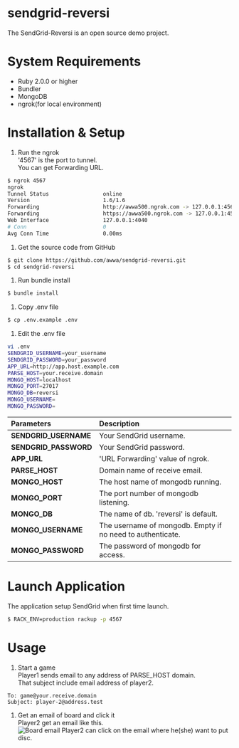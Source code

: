 sendgrid-reversi
================
The SendGrid-Reversi is an open source demo project.  

# System Requirements
* Ruby 2.0.0 or higher
* Bundler
* MongoDB
* ngrok(for local environment)

# Installation & Setup

1. Run the ngrok  
'4567' is the port to tunnel.  
You can get Forwarding URL.
``` bash
$ ngrok 4567  
ngrok                                                                                                                                                                                                                         (Ctrl+C to quit)
Tunnel Status                 online
Version                       1.6/1.6
Forwarding                    http://awwa500.ngrok.com -> 127.0.0.1:4567
Forwarding                    https://awwa500.ngrok.com -> 127.0.0.1:4567
Web Interface                 127.0.0.1:4040
# Conn                        0
Avg Conn Time                 0.00ms
```

1. Get the source code from GitHub
``` bash
$ git clone https://github.com/awwa/sendgrid-reversi.git
$ cd sendgrid-reversi
```

1. Run bundle install
``` bash
$ bundle install
```

1. Copy .env file
``` bash
$ cp .env.example .env
```

1. Edit the .env file
``` bash
vi .env
SENDGRID_USERNAME=your_username
SENDGRID_PASSWORD=your_password
APP_URL=http://app.host.example.com
PARSE_HOST=your.receive.domain
MONGO_HOST=localhost
MONGO_PORT=27017
MONGO_DB=reversi
MONGO_USERNAME=
MONGO_PASSWORD=
```

|Parameters           |Description                          |
|:--------------------|:------------------------------------|
|**SENDGRID_USERNAME**|Your SendGrid username.              |
|**SENDGRID_PASSWORD**|Your SendGrid password.              |
|**APP_URL**          |'URL Forwarding' value of ngrok.     |
|**PARSE_HOST**       |Domain name of receive email.        |
|**MONGO_HOST**       |The host name of mongodb running.    |
|**MONGO_PORT**       |The port number of mongodb listening.|
|**MONGO_DB**         |The name of db. 'reversi' is default.|
|**MONGO_USERNAME**   |The username of mongodb. Empty if no need to authenticate.|
|**MONGO_PASSWORD**   |The password of mongodb for access.|

# Launch Application
The application setup SendGrid when first time launch.  

``` bash
$ RACK_ENV=production rackup -p 4567
```

# Usage

1. Start a game  
Player1 sends email to any address of PARSE_HOST domain.  
That subject include email address of player2.
``` text
To: game@your.receive.domain
Subject: player-2@address.test
```
1. Get an email of board and click it   
Player2 get an email like this.  
![Board email](https://raw.github.com/wiki/awwa/sendgrid-reversi/dev/board.png)
Player2 can click on the email where he(she) want to put disc.
